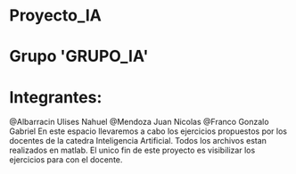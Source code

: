 # Proyecto_IA
# Grupo 'GRUPO_IA'
# Integrantes:
  @Albarracin Ulises Nahuel
  @Mendoza Juan Nicolas
  @Franco Gonzalo Gabriel
En este espacio llevaremos a cabo los ejercicios propuestos por los docentes de la catedra Inteligencia Artificial. Todos los archivos estan realizados en matlab. El unico fin de este proyecto es visibilizar los ejercicios para con el docente.
